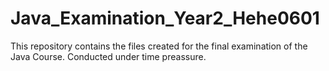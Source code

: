 # Java_Examination_Year2_Hehe0601
This repository contains the files created for the final examination of the Java Course. Conducted under time preassure.
